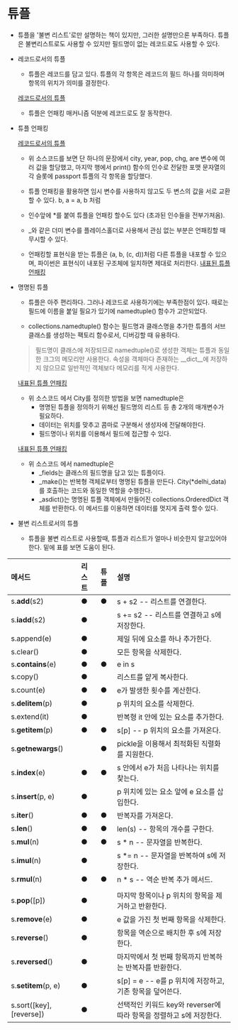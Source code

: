 # 튜플

- 튜플을 '불변 리스트'로만 설명하는 책이 있지만, 그러한 설명만으론 부족하다. 튜플은 불변리스트로도 사용할 수 있지만 필드명이 없는 레코드로도 사용할 수 있다.

* 레코드로서의 튜플
    - 튜플은 레코드를 담고 있다. 튜플의 각 항목은 레코드의 필드 하나를 의미하며 항목의 위치가 의미를 결정한다.

    [레코드로서의 튜플](https://github.com/hyeonDD/fluent_python/blob/master/Part2/ex2-3-1~5~5/tuple_as_record.py "소스코드")

    - 튜플은 언패킹 매커니즘 덕분에 레코드로도 잘 동작한다.

* 튜플 언패킹

    [레코드로서의 튜플](https://github.com/hyeonDD/fluent_python/blob/master/Part2/ex2-3-1~5~5/tuple_as_record.py "소스코드")
    - 위 소스코드를 보면 단 하나의 문장에서 city, year, pop, chg, are 변수에 여러 값을 할당했고, 마지막 행에서 print() 함수의 인수로 전달한 포맷 문자열의 각 슬롯에 passport 튜플의 각 항목을 할당했다.
    
    - 튜플 언패킹을 활용하면 임시 변수를 사용하지 않고도 두 변스의 값을 서로 교환할 수 있다. b, a = a, b 처럼

    - 인수앞에 *를 붙여 튜플을 언패킹 할수도 있다 (초과된 인수들을 전부가져옴).

    - _와 같은 더미 변수를 플레이스홀더로 사용해서 관심 없는 부분은 언패킹할 때 무시할 수 있다.

    - 언패킹할 표현식을 받는 튜플은 (a, b, (c, d))처럼 다른 튜플을 내포할 수 있으며, 파이썬은 표현식이 내포된 구조체에 일치하면 제대로 처리한다.
    [내표된 튜플 언패킹](https://github.com/hyeonDD/fluent_python/blob/master/Part2/ex2-3-1~5/tuple_as_record.py "소스코드")

* 명명된 튜플
    - 튜플은 아주 편리하다. 그러나 레코드로 사용하기에는 부족한점이 있다. 때로는 필드에 이름을 붙일 필요가 있기에 namedtuple() 함수가 고안되었다.

    - collections.namedtuple() 함수는 필드명과 클래스명을 추가한 튜플의 서브클래스를 생성하는 팩토리 함수로서, 디버깅할 때 유용하다.

    > 필드명이 클래스에 저장되므로 namedtuple()로 생성한 객체는 튜플과 동일한 크그의 메모리만 사용한다. 속성을 객체마다 존재하는 __dict__에 저장하지 않으므로 일반적인 객체보다 메모리를 적게 사용한다.

    [내표된 튜플 언패킹](https://github.com/hyeonDD/fluent_python/blob/master/Part1/ex2-3-1~5/ "defining_a_named_tuple.py")

    - 위 소스코드 에서 City를 정의한 방법을 보면 namedtuple은
        - 명명된 튜플을 정의하기 위해선 필드명의 리스트 등 총 2개의 매개변수가 필요하다.
        - 데이터는 위치를 맞추고 콤마로 구분해서 생성자에 전달해야한다.
        - 필드명이나 위치를 이용해서 필드에 접근할 수 있다.
    
    [내표된 튜플 언패킹](https://github.com/hyeonDD/fluent_python/blob/master/Part1/ex2-3-1~5/ "defining_a_named_tuple2.py")

    - 위 소스코드 에서 namedtuple은
        - _fields는 클래스의 필드명을 담고 있는 튜플이다.
        - _make()는 반복형 객체로부터 명명된 튜플을 만든다. City(*delhi_data)를 호출하는 코드와 동일한 역할을 수행한다.
        - _asdict()는 명명된 튜플 객체에서 만들어진 collections.OrderedDict 객체를 반환한다. 이 메서드를 이용하면 데이터를 멋지게 출력 할수 있다.


* 불변 리스트로서의 튜플
    - 튜플을 불변 리스트로 사용할때, 튜플과 리스트가 얼마나 비슷한지 알고있어야한다. 밑에 표를 보면 도움이 된다.

| 메서드 | 리스트  | 튜플 | 설명 |
| :--- | :--- | :--- | :--- |
| s.__add__(s2) | ● | ● | s + s2 -- 리스트를 연결한다.|
| s.__iadd__(s2) | ● || s += s2 -- 리스트를 연결하고 s에 저장한다.|
| s.append(e) | ● || 제일 뒤에 요소를 하나 추가한다.|
| s.clear() | ● || 모든 항목을 삭제한다.|
| s.__contains__(e) | ● | ● | e in s|
| s.copy() | ● || 리스트를 얕게 복사한다.|
| s.count(e) | ● | ● | e가 발생한 횟수를 계산한다.|
| s.__delitem__(p) | ● || p 위치의 요소를 삭제한다.|
| s.extend(it) | ● || 반복형 it 안에 있는 요소를 추가한다.|
| s.__getitem__(p) | ● | ● | s[p] -- p 위치의 요소를 가져온다.|
| s.__getnewargs__() || ● | pickle을 이용해서 최적화된 직렬화를 지원한다.|
| s.__index__(e) | ● | ● | s 안에서 e가 처음 나타나는 위치를 찾는다.|
| s.__insert__(p, e) | ● || p 위치에 있는 요소 앞에 e 요소를 삽입한다.|
| s.__iter__() | ● | ● | 반복자를 가져온다.|
| s.__len__() | ● | ● | len(s) -- 항목의 개수를 구한다.|
| s.__mul__(n) | ● | ● | s * n -- 문자열을 반복한다.|
| s.__imul__(n) | ● || s *= n -- 문자열을 반복하여 s에 저장한다.|
| s.__rmul__(n) | ● | ● | n * s -- 역순 반복 추가 메서드.|
|||||
| s.__pop__([p]) | ● || 마지막 항목이나 p 위치의 항목을 제거하고 반환한다.|
| s.__remove__(e) | ● || e 값을 가진 첫 번째 항목을 삭제한다.|
| s.__reverse__() | ● || 항목을 역순으로 배치한 후 s에 저장한다.|
| s.__reversed__() | ● || 마지막에서 첫 번째 항목까지 반복하는 반복자를 반환한다.|
| s.__setitem__(p, e) | ● || s[p] = e -- e를 p 위치에 저장하고, 기존 항목을 덮어쓴다.|
| s.sort([key], [reverse]) | ● || 선택적인 키워드 key와 reverser에 따라 항목을 정렬하고 s에 저장한다.|
